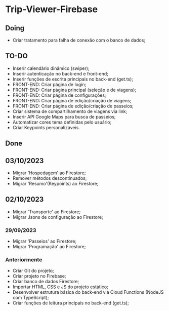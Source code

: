 # Trip-Viewer-Firebase

## Doing
- Criar tratamento para falha de conexão com o banco de dados;

## TO-DO
- Inserir calendário dinâmico (swiper);
- Inserir autenticação no back-end e front-end;
- Inserir funções de escrita principais no back-end (get.ts);
- FRONT-END: Criar página de login;
- FRONT-END: Criar página principal (seleção e de viagens);
- FRONT-END: Criar página de configurações;
- FRONT-END: Criar página de edição/criação de viagens;
- FRONT-END: Criar página de edição/criação de passeios;
- Criar sistema de compartilhamento de viagens via link;
- Inserir API Google Maps para busca de passeios;
- Automatizar cores tema definidas pelo usuário;
- Criar Keypoints personalizáveis.

## Done

## 03/10/2023
- Migrar 'Hospedagem' ao Firestore;
- Remover métodos descontinuados;
- Migrar 'Resumo'(Keypoints) ao Firestore;

## 02/10/2023
- Migrar 'Transporte' ao Firestore;
- Migrar Jsons de configuração ao Firestore;

### 29/09/2023
- Migrar 'Passeios' ao Firestore;
- Migrar 'Programação' ao Firestore;

### Anteriormente
- Criar Git do projeto;
- Criar projeto no Firebase;
- Criar banco de dados Firestore;
- Importar HTML, CSS e JS do projeto estático;
- Desenvolver estrutura básica do back-end via Cloud Functions (NodeJS com TypeScript);
- Criar funções de leitura principais no back-end (get.ts);